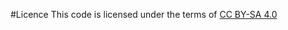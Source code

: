 #Licence
This code is licensed under the terms of [CC BY-SA 4.0](https://creativecommons.org/licenses/by-sa/4.0/)